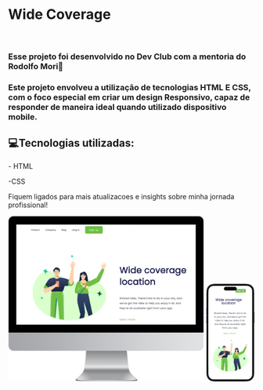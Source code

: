 <h1>Wide Coverage</h1>

<br>
<h3>Esse projeto foi desenvolvido no Dev Club com a mentoria do Rodolfo Mori🚀</h3>

<h3> Este projeto envolveu a utilização de tecnologias HTML E CSS, com o foco especial em criar um design Responsivo, capaz de responder de maneira ideal quando utilizado dispositivo mobile. </h3>

<h2> 💻Tecnologias utilizadas:</h2>
<p>- HTML</p>
<p>-CSS</p>

Fiquem ligados para mais atualizacoes e insights sobre minha jornada profissional!

<p float="left">

<img src="https://github.com/georgiasantos-frontend/Projeto---Wide-coverage/blob/master/assets/desktop.png?raw=true" width="400">

<img src="https://github.com/georgiasantos-frontend/Projeto---Wide-coverage/blob/master/assets/mobile.png?raw=true" width="100" height="200">
</p>
